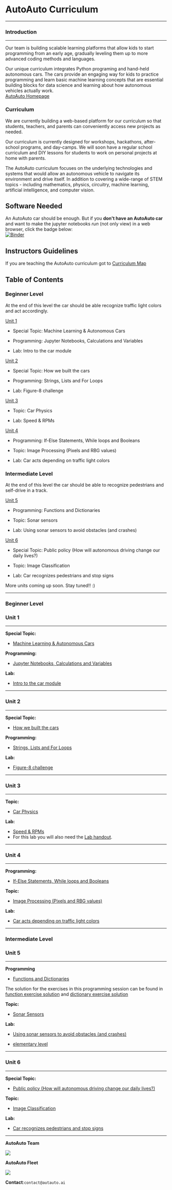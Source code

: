 AutoAuto Curriculum
=================================

-------------------------------------------------------------------------------
### Introduction
----------------------------

Our team is building scalable learning platforms that allow kids to start
programming from an early age, gradually leveling them up to more advanced
coding methods and languages.

Our unique curriculum integrates Python programing and hand-held autonomous
cars. The cars provide an engaging way for kids to practice programming and
learn basic machine learning concepts that are essential building blocks
for data science and learning about how autonomous vehicles actually work.  
[AutoAuto Homepage][auto-auto-website]


### Curriculum

We are currently building a web-based platform for our
curriculum so that students, teachers, and parents can conveniently access new projects as needed.

Our curriculum is currently designed for workshops, hackathons, after-school programs, and day-camps. We will soon have a regular school curriculum and DIY
lessons for students to work on personal projects at home with parents.

The AutoAuto curriculum focuses on the underlying
technologies and systems that would allow an autonomous vehicle to navigate its environment and drive itself. In addition to covering a wide-range of STEM topics - including mathematics, physics, circuitry, machine learning, artificial intelligence, and computer vision.

## Software Needed

An AutoAuto car should be enough. But if you __don't have an AutoAuto car__ and
want to make the jupyter notebooks _run_ (not only view) in a web browser,
click the badge below:  
[![Binder](http://mybinder.org/badge.svg)](http://mybinder.org:/repo/autoautoai/curriculum)


## Instructors Guidelines

If you are teaching the AutoAuto curriculum got to [Curriculum Map]

Table of Contents
-----------------

### __Beginner Level__


At the end of this level the car should be able recognize traffic light colors and act accordingly.

[Unit 1][#1]  

   * Special Topic: Machine Learning & Autonomous Cars  

   * Programming: Jupyter Notebooks, Calculations and Variables

   * Lab: Intro to the car module

[Unit 2][#2]

   * Special Topic: How we built the cars  

   * Programming: Strings, Lists and For Loops

   * Lab: Figure-8 challenge

[Unit 3][#3]

   * Topic: Car Physics

   * Lab: Speed & RPMs

[Unit 4][#4]

   * Programming: If-Else Statements, While loops and Booleans  

   * Topic: Image Processing (Pixels and RBG values)

   * Lab: Car acts depending on traffic light colors


### __Intermediate Level__


At the end of this level the car should be able to recognize pedestrians and self-drive in a track.

[Unit 5][#5]

   * Programming: Functions and Dictionaries

   * Topic: Sonar sensors

   * Lab: Using sonar sensors to avoid obstacles (and crashes)  

[Unit 6][#6]

   * Special Topic: Public policy (How will autonomous driving change our daily lives?)  

   * Topic: Image Classification

   * Lab: Car recognizes pedestrians and stop signs


More units coming up soon. Stay tuned!! :)

-------------------------------------------------------------------------------
### __Beginner Level__
### Unit 1
-------------------------

**Special Topic:**  
 - [Machine Learning & Autonomous Cars][special-topic-ML]

**Programming:**
- [Jupyter Notebooks, Calculations and Variables][prog-jupyter]

**Lab:**
- [Intro to the car module][lab-car-module]


-------------------------------------------------------------------------------
### Unit 2
-------------------------

**Special Topic:**
- [How we built the cars][special-topic-build-cars]  

**Programming:**
- [Strings, Lists and For Loops][prog-lists]

**Lab:**
- [Figure-8 challenge][lab-figure-8]


-------------------------------------------------------------------------------
### Unit 3
-------------------------

**Topic:**
- [Car Physics][topic-car-physics]

**Lab:**
- [Speed & RPMs][lab-speed]
- For this lab you will also need the [Lab handout][handout-physics].


-------------------------------------------------------------------------------
### Unit 4
-------------------------

**Programming:**
- [If-Else Statements, While loops and Booleans][prog-if-else]

**Topic:**
- [Image Processing (Pixels and RBG values)][topic-image-process]

**Lab:**
- [Car acts depending on traffic light colors][lab-traffic-lights]

-------------------------------------------------------------------------------
### __Intermediate Level__
### Unit 5
-------------------------

**Programming**
- [Functions and Dictionaries][fns-dicts]

The solution for the exercises in this programming session can be found in
[function exercise solution][function-sol]
and
[dictionary exercise solution][dictionary-sol]

**Topic:**
- [Sonar Sensors][topic-sonar]

**Lab:**
- [Using sonar sensors to avoid obstacles (and crashes)][lab-sonar]  

- [elementary level][lab-elementary-sonar]    
-------------------------------------------------------------------------------
### Unit 6
-------------------------

**Special Topic:**
- [Public policy (How will autonomous driving change our daily lives?)][special-topic-public-policy]

**Topic:**
- [Image Classification][topic-image-classification]

**Lab:**
- [Car recognizes pedestrians and stop signs][lab-recognize-pedestrian]


 -------------------------------------------------------------------------------


 __AutoAuto Team__   

 ![](/images/team.png)

 __AutoAuto Fleet__

 ![](/images/fleet.jpg)


 __Contact__:`contact@autauto.ai`



[-----------------------------LINKS-----------------------------]: #


[auto-auto-website]:http://autoauto.ai/

[Curriculum Map]:https://drive.google.com/open?id=1Dc391Y7a1V8F2lJ_djFvBxEHz5SIBKBtCeY3Tbjs3uY

[#1]: #unit-1
[special-topic-ML]:https://drive.google.com/open?id=1dv5dTRQUxWvBD-vbRTdD1FmbqfHuqkGTwY-9hzGHrDA
[prog-jupyter]:https://github.com/AutoAutoAI/Curriculum/blob/master/Beginner_Level/Unit1/Jupyter_Notebooks_Calculations_and_Variables.ipynb
[lab-car-module]:https://drive.google.com/open?id=1jS7-b0zcyFZByTdcnJP2beycW_AOlDTgiFmrWBKqPDw

[#2]: #unit-2
[prog-lists]:https://github.com/AutoAutoAI/Curriculum/blob/master/Beginner_Level/Unit2/Strings_Lists_and_For_Loops.ipynb
[lab-figure-8]:https://drive.google.com/open?id=1VBmFTen9YykbPZvzGFDrobyQUYgJUD-vfLjo5Km7GOk

[#3]: #unit-3
[topic-car-physics]:https://drive.google.com/open?id=1_BmUTfSkTIUJaRebXm15ZjsNdtb7zlMog2wfY5YMv80
[lab-speed]:https://drive.google.com/open?id=1mXEuWZ--9_65JIrJZO9-T5xZhdwmsibIbc1KeNa4V5c
[handout-physics]:https://drive.google.com/open?id=1ekAVdxU986fJ_0yRqf2AlmhDI2v3ko8qI1G5mPMwTlw
[special-topic-build-cars]:https://drive.google.com/open?id=1vCvx0-eyTp5oQa2yx7E7EkjFprZV6NzQ6RpSmohtYHA

[#4]: #unit-4
[prog-if-else]:https://github.com/AutoAutoAI/Curriculum/blob/master/Beginner_Level/Unit4/If-Else_Statements_While_Loops_and_Booleans.ipynb
[topic-image-process]:https://drive.google.com/open?id=1b33_PcDyywF4rR78hla7sEypq1aaFeFvOS0P2PiIw2A
[lab-traffic-lights]:https://drive.google.com/open?id=1XFm4_feQroB9_hjtfPBnkREEsW5F6dHig21HbWSUmSI


[#5]: #unit-5
[fns-dicts]:https://github.com/AutoAutoAI/Curriculum/blob/master/Intermediate_Level/Unit5/Functions_and_Dictionaries.ipynb
[function-sol]:https://github.com/AutoAutoAI/Curriculum/blob/master/Intermediate_Level/Unit5/Function_exercise_solution.py
[dictionary-sol]:https://github.com/AutoAutoAI/Curriculum/blob/master/Intermediate_Level/Unit5/Dicionaries_exercise_solution.py
[topic-sonar]:https://drive.google.com/open?id=1uyJKhe9CgfpjLpQGA2EZujrwMQNsVryuMsh2GD6UBOM
[lab-sonar]:https://drive.google.com/open?id=1HvHDdU4AfVteI0gUtIfeA4M-xpnN1oLx_zmFtxbWV3o
[lab-elementary-sonar]:https://drive.google.com/open?id=1O3SV0Kxge3vdw_g4JpOct5ZaS2zkVAji3DxPp7XMjXQ


[#6]: #unit-6
[special-topic-public-policy]:https://drive.google.com/open?id=1tGK8BpQvjOoAQNI3A0_6iHtANdsik1SG8vSVMq0A-P4
[topic-image-classification]:https://drive.google.com/open?id=1qf9XhxJ4Xro5oR6Mb963oWVdmhi1svFhZXNPWPdzeRs
[lab-recognize-pedestrian]:https://drive.google.com/open?id=1kCy9Xv59cgr7BdSHEFdpo6zD_RTLmYMOcFc4ropaIF0
